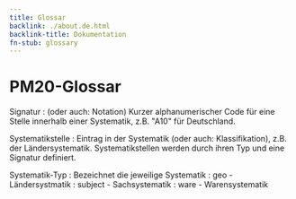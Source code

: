 ```yaml
---
title: Glossar
backlink: ./about.de.html
backlink-title: Dokumentation
fn-stub: glossary
---
```


# PM20-Glossar

Signatur
: (oder auch: Notation) Kurzer alphanumerischer Code für eine Stelle innerhalb
einer Systematik, z.B. "A10" für Deutschland.

Systematikstelle
: Eintrag in der Systematik (oder auch: Klassifikation), z.B. der
Ländersystematik. Systematikstellen werden durch ihren Typ und eine Signatur
definiert.

Systematik-Typ
: Bezeichnet die jeweilige Systematik
: geo - Ländersystmatik
: subject - Sachsystematik
: ware - Warensystematik

